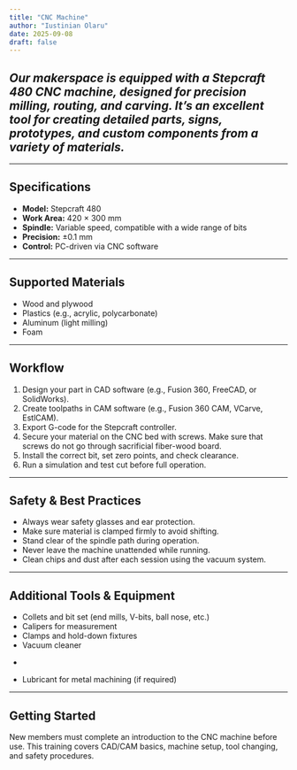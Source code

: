 ```yaml
---
title: "CNC Machine"
author: "Iustinian Olaru"
date: 2025-09-08
draft: false
---
```


## ***Our makerspace is equipped with a **Stepcraft 480 CNC machine**, designed for precision milling, routing, and carving. It’s an excellent tool for creating detailed parts, signs, prototypes, and custom components from a variety of materials.***

---

## Specifications

- **Model:** Stepcraft 480
- **Work Area:** 420 × 300 mm
- **Spindle:** Variable speed, compatible with a wide range of bits
- **Precision:** ±0.1 mm
- **Control:** PC-driven via CNC software

---

## Supported Materials

- Wood and plywood
- Plastics (e.g., acrylic, polycarbonate)
- Aluminum (light milling)
- Foam

---

## Workflow

1. Design your part in CAD software (e.g., Fusion 360, FreeCAD, or SolidWorks).
2. Create toolpaths in CAM software (e.g., Fusion 360 CAM, VCarve, EstlCAM).
3. Export G-code for the Stepcraft controller.
4. Secure your material on the CNC bed with screws. Make sure that screws do not go through sacrificial fiber-wood board.
5. Install the correct bit, set zero points, and check clearance.
6. Run a simulation and test cut before full operation.

---

## Safety & Best Practices

- Always wear safety glasses and ear protection.
- Make sure material is clamped firmly to avoid shifting.
- Stand clear of the spindle path during operation.
- Never leave the machine unattended while running.
- Clean chips and dust after each session using the vacuum system.

---

## Additional Tools & Equipment

- Collets and bit set (end mills, V-bits, ball nose, etc.)
- Calipers for measurement
- Clamps and hold-down fixtures
- Vacuum cleaner
- ```
- Lubricant for metal machining (if required)

---

## Getting Started

New members must complete an introduction to the CNC machine before use. This training covers CAD/CAM basics, machine setup, tool changing, and safety procedures.  
